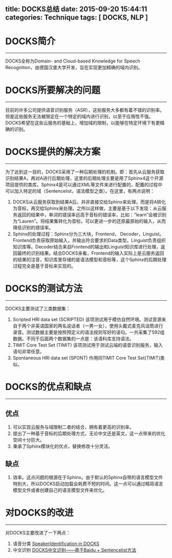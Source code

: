 title: DOCKS总结
date: 2015-09-20 15:44:11 
categories: Technique
tags: [ DOCKS, NLP ]
---

# DOCKS简介
---
DOCKS全称为Domain- and Cloud-based Knowledge for Speech Recognition，由德国汉堡大学开发，旨在实现更加精确的域内识别。
<!-- more -->

# DOCKS所要解决的问题
---
目前的许多公司提供语音识别服务（ASR），这些服务大多都有着不错的识别率。但是这些服务无法被限定在一个特定的域内进行识别，以至于应用性不强。DOCKS希望在这些云服务的基础上，增加域的限制，以能够在特定环境下有更精确的识别。

# DOCKS提供的解决方案
---
为了达到这一目的，DOCKS采用了一种后期处理的机制。即：首先从云服务获取识别结果A，再对A进行后期处理，这里的后期处理主要是用了Sphinx4这个开源项目提供的类库。Sphinx4是可以通过XML等文件来进行配置的，配置的过程中可以加入特定的域（Sentencelist，语法模型之类）。在这里，有两点说明：
1. DOCKS从云服务获取到结果A后，并非直接交给Sphinx来处理，而是将A转化为音标，再交给Sphinx来处理。之所以这样做，主要是基于以下发现：从云服务返回的结果中，单词的错误率远高于音标的错误率，比如：“learn”会被识别为“Lauren”。将结果集转化为音标，可以更进一步的还原最原始的输入，从而降低识别的错误率。
2. Sphinx的处理过程：Sphinx分为三大块，Frontend， Decoder，Linguist。Frontend负责获取原始输入，并输出符合要求的Data类型。Linguist负责组织知识库等。Decoder结合来自Frontend的输出和Linguist知识库进行处理，返回最终的识别结果。结合DOCKS来看，Frontend的输入实际上是云服务返回的结果的注音，知识库里存储的是语法模型和音标等，这个Sphinx的后期处理过程完全是基于音标来实现的。
 
# DOCKS的测试方法
---
DOCKS主要测试了三类数据集：
1. Scripted HRI data set (SCRIPTED)
该项测试用于模仿自然环境。测试音源来自于两个非英语国家的两名说话者（一男一女），使用头戴式麦克风话筒进行录音。测试数据主要是按照预定义的语法规则写好的语句。一共采集了592组数据。不同于后面两个数据集的一点是：该语料库支持语法。
2. TIMIT Core Test Set (TIMIT)
该项测试用于测试云端的语音识别服务，输入语句非常任意。
3. Spontaneous HRI data set (SPONT)
作用同TIMIT Core Test Set(TIMIT)类似。

# DOCKS的优点和缺点
---
## 优点
1. 可以实现云服务与域限制二者的结合，拥有着更高的识别率。
2. 提出了一种基于音标的后期处理方式，无论中文还是英文，这一点带来的优化空间十分巨大。
3.  秉承了Sphinx模块化的优点，替换修改十分灵活。

## 缺点
1. 效率。这点问题的根源在于Sphinx。由于默认的Sphinx自带的语言模型文件特别大，所以DOCKS启动加载会耗费不短的时间。这一点可以通过精简语言模型文件或者创建自己的语言模型文件来优化。
 
# 对DOCKS的改进
---
对DOCKS主要改进了一下两点：
1. 语音分类
[SpeakerIdentification in DOCKS](http://sulxxy.github.io/DOCKS_speakeridentify/)
2. 中文识别
[DOCKS中文识别——基于Baidu + Sentencelist方法](http://sulxxy.github.io/DOCKS_Chinese_Recognization/)
